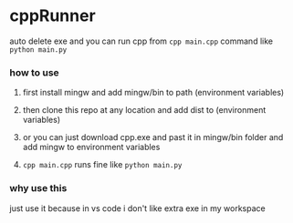 # cppRunner
auto delete exe and you can run cpp from `cpp main.cpp` command like `python main.py `

### how to use
1) first install mingw and add mingw/bin to path (environment variables)
2) then clone this repo at any location and add dist to (environment variables)
3) or you can just download cpp.exe and past it in mingw/bin folder and add mingw to environment variables

4) `cpp main.cpp` runs fine like `python main.py`

### why use this
just use it because in vs code i don't like extra exe in my workspace
